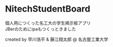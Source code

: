 NitechStudentBoard
==================
個人用につくった名工大の学生掲示板アプリ  
JBerのためにipaもつくっときました    

created by 早川浩平 & 藤江翔太郎 @ 名古屋工業大学 
